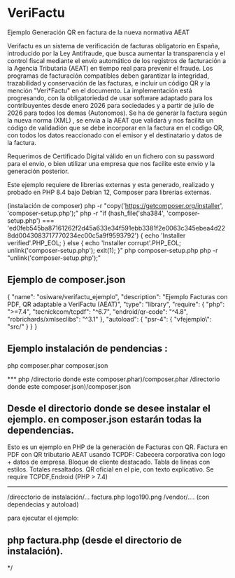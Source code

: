 # VeriFactu
Ejemplo Generación QR en factura de la nueva normativa AEAT

Verifactu es un sistema de verificación de facturas obligatorio en España, introducido por la Ley Antifraude, que busca aumentar la transparencia y el control fiscal mediante el envío automático de los registros de facturación a la Agencia Tributaria (AEAT) en tiempo real para prevenir el fraude. Los programas de facturación compatibles deben garantizar la integridad, trazabilidad y conservación de las facturas, e incluir un código QR y la mención "Veri*Factu" en el documento. La implementación está progresando, con la obligatoriedad de usar software adaptado para los contribuyentes desde enero 2026 para sociedades y a partir de julio de 2026 para todos los demas (Autonomos).
Se ha de generar la factura según la nueva norma (XML) , se envia a la AEAT que validará y nos facilita un código de validadión que se debe incorporar en la
factura en el codigo QR, con todos los datos reaccionado con el emisor y el destinatario y datos de la factura.

Requerimos de Certificado Digital válido en un fichero con su password para el envio, o bien utilizar una empresa que nos facilite este envio y la generación posterior.

Este ejemplo requiere de librerias externas y esta generado, realizado y probado en PHP 8.4 bajo Debian 12, Composer para librerias externas.

(instalación de composer)
php -r "copy('https://getcomposer.org/installer', 'composer-setup.php');"
php -r "if (hash_file('sha384', 'composer-setup.php') === 'ed0feb545ba87161262f2d45a633e34f591ebb3381f2e0063c345ebea4d228dd0043083717770234ec00c5a9f9593792') { echo 'Installer verified'.PHP_EOL; } else { echo 'Installer corrupt'.PHP_EOL; unlink('composer-setup.php'); exit(1); }"
php composer-setup.php
php -r "unlink('composer-setup.php');"

Ejemplo de composer.json
------------------------
{
  "name": "osiware/verifactu_ejemplo",
  "description": "Ejemplo Facturas con PDF, QR adaptable a VeriFactu (AEAT)",
  "type": "library",
  "require": {
    "php": ">=7.4",
    "tecnickcom/tcpdf": "^6.7",
    "endroid/qr-code": "^4.8",
    "robrichards/xmlseclibs": "^3.1"
  },
  "autoload": {
    "psr-4": {
      "vfejemplo\\": "src/"
    }
  }
}

Ejemplo instalación de pendencias :
----------------------------------
php composer.phar composer.json 

*** php /directorio donde este composer.phar)/composer.phar /directorio donde este composer.json)/composer.json

Desde el directorio donde se desee instalar el ejemplo.
en composer.json estarán todas la dependencias. 
-------------------------------------------------------------
Esto es un ejemplo en PHP de la generación de Facturas con QR.
Factura en PDF con QR tributario AEAT usando TCPDF:
Cabecera corporativa con logo + datos de empresa.
Bloque de cliente destacado.
Tabla de líneas con estilos.
Totales resaltados.
QR oficial en el pie, con texto explicativo.
Se require TCPDF,Endroid (PHP > 7.4)

--------------------------------------------------------------
/direcctorio de instalación/...
factura.php
logo190.png
/vendor/.... (con dependecias y autoload)

para ejecutar el ejemplo:

php factura.php (desde el directorio de instalación).
---------------------------------------------------------------
*/

